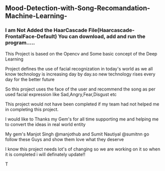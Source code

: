 ## Mood-Detection-with-Song-Recomandation-Machine-Learning-

 ### I am Not Added the HaarCascade File(Haarcascade-FrontalFace-Default) You can download, add and run the program.....
 
 
 This Project is based on the Opencv and Some basic concept of the Deep Learning

Project defines the use of facial recognization in today's world as we all know technology is increasing day by day.so new technology rises every day for the better future

So this project uses the face of the user and recommend the song as per used facial expression like Sad,Angry,Fear,Disgust etc

This project would not have been completed if my team had not helped me in completing this project.

I would like to Thanks my Gem's for all time supporting me and helping me to convert the ideas in real world entity

My gem's Manjot Singh @manjothub and Sumit Nautiyal @sumitnn go follow these Guys and show them love what they deserve

I know this project needs lot's of changing so we are working on it so when it is completed i will definately update!!

T

